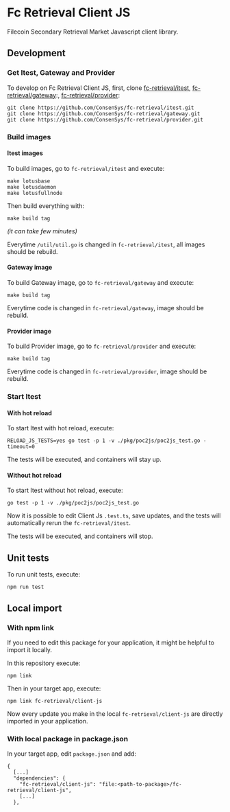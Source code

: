 # Fc Retrieval Client JS

Filecoin Secondary Retrieval Market Javascript client library.

## Development

### Get Itest, Gateway and Provider

To develop on Fc Retrieval Client JS, first, clone [fc-retrieval/itest](https://github.com/ConsenSys/fc-retrieval/itest), [fc-retrieval/gateway](https://github.com/ConsenSys/fc-retrieval/gateway):, [fc-retrieval/provider](https://github.com/ConsenSys/fc-retrieval/provider):

```
git clone https://github.com/ConsenSys/fc-retrieval/itest.git
git clone https://github.com/ConsenSys/fc-retrieval/gateway.git
git clone https://github.com/ConsenSys/fc-retrieval/provider.git
```

### Build images

#### Itest images

To build images, go to `fc-retrieval/itest` and execute:

```
make lotusbase
make lotusdaemon
make lotusfullnode
```

Then build everything with:

```
make build tag
```

<i>(it can take few minutes)</i>

Everytime `/util/util.go` is changed in `fc-retrieval/itest`, all images should be rebuild.

#### Gateway image

To build Gateway image, go to `fc-retrieval/gateway` and execute:

```
make build tag
```

Everytime code is changed in `fc-retrieval/gateway`, image should be rebuild.

#### Provider image

To build Provider image, go to `fc-retrieval/provider` and execute:

```
make build tag
```

Everytime code is changed in `fc-retrieval/provider`, image should be rebuild.

### Start Itest

#### With hot reload

To start Itest with hot reload, execute:

```
RELOAD_JS_TESTS=yes go test -p 1 -v ./pkg/poc2js/poc2js_test.go -timeout=0
```

The tests will be executed, and containers will stay up.

#### Without hot reload

To start Itest without hot reload, execute:

```
go test -p 1 -v ./pkg/poc2js/poc2js_test.go
```

Now it is possible to edit Client Js `.test.ts`, save updates, and the tests will automatically rerun the `fc-retrieval/itest`.

The tests will be executed, and containers will stop.

## Unit tests

To run unit tests, execute:

```
npm run test
```

## Local import

### With npm link

If you need to edit this package for your application, it might be helpful to import it locally.

In this repository execute:

```
npm link
```

Then in your target app, execute:

```
npm link fc-retrieval/client-js
```

Now every update you make in the local `fc-retrieval/client-js` are directly imported in your application.

### With local package in package.json

In your target app, edit `package.json` and add:

```
{
  [...]
  "dependencies": {
    "fc-retrieval/client-js": "file:<path-to-package>/fc-retrieval/client-js",
    [...]
  },
```
